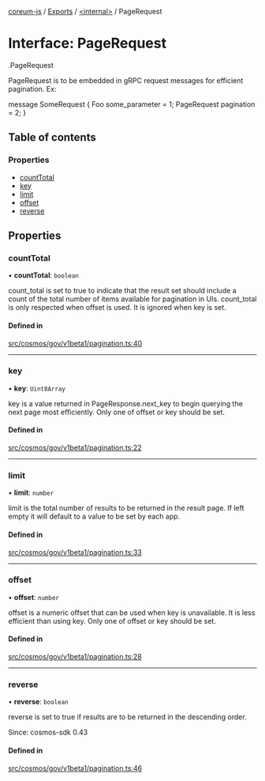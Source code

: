 [coreum-js](../README.md) / [Exports](../modules.md) / [<internal\>](../modules/internal_.md) / PageRequest

# Interface: PageRequest

[<internal>](../modules/internal_.md).PageRequest

PageRequest is to be embedded in gRPC request messages for efficient
pagination. Ex:

 message SomeRequest {
         Foo some_parameter = 1;
         PageRequest pagination = 2;
 }

## Table of contents

### Properties

- [countTotal](internal_.PageRequest-1.md#counttotal)
- [key](internal_.PageRequest-1.md#key)
- [limit](internal_.PageRequest-1.md#limit)
- [offset](internal_.PageRequest-1.md#offset)
- [reverse](internal_.PageRequest-1.md#reverse)

## Properties

### countTotal

• **countTotal**: `boolean`

count_total is set to true  to indicate that the result set should include
a count of the total number of items available for pagination in UIs.
count_total is only respected when offset is used. It is ignored when key
is set.

#### Defined in

[src/cosmos/gov/v1beta1/pagination.ts:40](https://github.com/PulsaraIO/coreum-js/blob/64a1208/src/cosmos/gov/v1beta1/pagination.ts#L40)

___

### key

• **key**: `Uint8Array`

key is a value returned in PageResponse.next_key to begin
querying the next page most efficiently. Only one of offset or key
should be set.

#### Defined in

[src/cosmos/gov/v1beta1/pagination.ts:22](https://github.com/PulsaraIO/coreum-js/blob/64a1208/src/cosmos/gov/v1beta1/pagination.ts#L22)

___

### limit

• **limit**: `number`

limit is the total number of results to be returned in the result page.
If left empty it will default to a value to be set by each app.

#### Defined in

[src/cosmos/gov/v1beta1/pagination.ts:33](https://github.com/PulsaraIO/coreum-js/blob/64a1208/src/cosmos/gov/v1beta1/pagination.ts#L33)

___

### offset

• **offset**: `number`

offset is a numeric offset that can be used when key is unavailable.
It is less efficient than using key. Only one of offset or key should
be set.

#### Defined in

[src/cosmos/gov/v1beta1/pagination.ts:28](https://github.com/PulsaraIO/coreum-js/blob/64a1208/src/cosmos/gov/v1beta1/pagination.ts#L28)

___

### reverse

• **reverse**: `boolean`

reverse is set to true if results are to be returned in the descending order.

Since: cosmos-sdk 0.43

#### Defined in

[src/cosmos/gov/v1beta1/pagination.ts:46](https://github.com/PulsaraIO/coreum-js/blob/64a1208/src/cosmos/gov/v1beta1/pagination.ts#L46)

